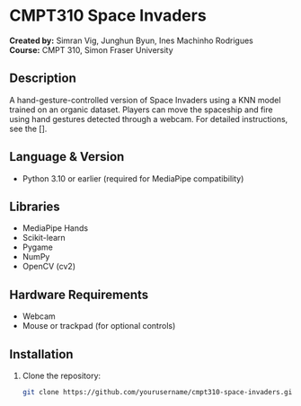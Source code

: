 # CMPT310 Space Invaders

**Created by:** Simran Vig, Junghun Byun, Ines Machinho Rodrigues  
**Course:** CMPT 310, Simon Fraser University  

## Description
A hand-gesture-controlled version of Space Invaders using a KNN model trained on an organic dataset. Players can move the spaceship and fire using hand gestures detected through a webcam. For detailed instructions, see the [].

## Language & Version
- Python 3.10 or earlier (required for MediaPipe compatibility)

## Libraries
- MediaPipe Hands  
- Scikit-learn  
- Pygame  
- NumPy  
- OpenCV (cv2)

## Hardware Requirements
- Webcam  
- Mouse or trackpad (for optional controls)

## Installation
1. Clone the repository:  
   ```bash
   git clone https://github.com/yourusername/cmpt310-space-invaders.git

